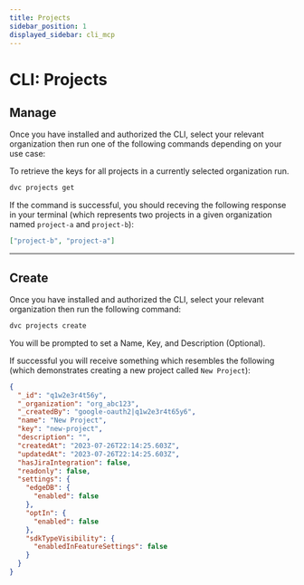 ```yaml
---
title: Projects
sidebar_position: 1
displayed_sidebar: cli_mcp
---
```


# CLI: Projects

## Manage

Once you have installed and authorized the CLI, select your relevant organization then run one of the following commands depending on your use case:

To retrieve the keys for all projects in a currently selected organization run.

```bash
dvc projects get
```

If the command is successful, you should receving the following response in your terminal (which represents two projects in a given organization named `project-a` and `project-b`):

```json
["project-b", "project-a"]
```

---

## Create

Once you have installed and authorized the CLI, select your relevant organization then run the following command:

```bash
dvc projects create
```

You will be prompted to set a Name, Key, and Description (Optional).

If successful you will receive something which resembles the following (which demonstrates creating a new project called `New Project`):

```json
{
  "_id": "q1w2e3r4t56y",
  "_organization": "org_abc123",
  "_createdBy": "google-oauth2|q1w2e3r4t65y6",
  "name": "New Project",
  "key": "new-project",
  "description": "",
  "createdAt": "2023-07-26T22:14:25.603Z",
  "updatedAt": "2023-07-26T22:14:25.603Z",
  "hasJiraIntegration": false,
  "readonly": false,
  "settings": {
    "edgeDB": {
      "enabled": false
    },
    "optIn": {
      "enabled": false
    },
    "sdkTypeVisibility": {
      "enabledInFeatureSettings": false
    }
  }
}
```
